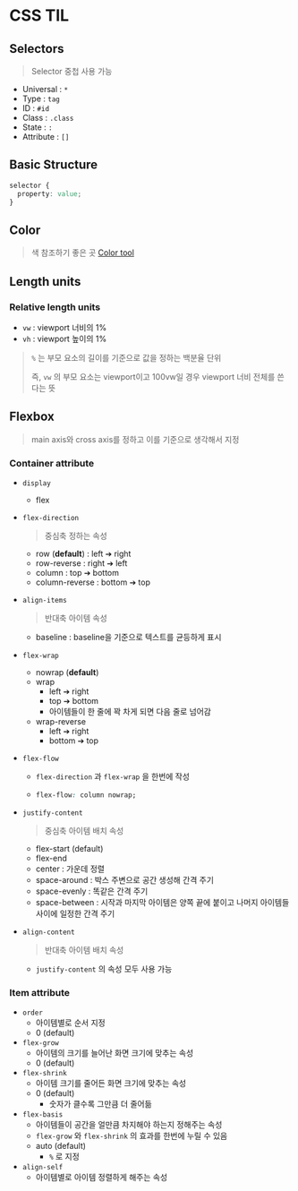 # CSS TIL

## Selectors

> Selector 중첩 사용 가능

* Universal : `*`
* Type : `tag`
* ID : `#id`
* Class : `.class`
* State : `:`
* Attribute : `[]`



## Basic Structure

```css
selector {
  property: value;
}
```



## Color

> 색 참조하기 좋은 곳 [Color tool](https://material.io/resources/color/#!/?view.left=0&view.right=0)



## Length units

### Relative length units

* `vw` : viewport 너비의 1%
* `vh` : viewport 높이의 1%

> `%` 는 부모 요소의 길이를 기준으로 값을 정하는 백분율 단위
>
> 즉, `vw` 의 부모 요소는 viewport이고 100vw일 경우 viewport 너비 전체를 쓴다는 뜻



## Flexbox

> main axis와 cross axis를 정하고 이를 기준으로 생각해서 지정

### Container attribute

* `display`

  * flex

* `flex-direction`

  > 중심축 정하는 속성

  * row (**default**) : left ➔ right
  * row-reverse : right ➔ left
  * column : top ➔ bottom
  * column-reverse : bottom ➔ top

* `align-items`

  > 반대축 아이템 속성

  * baseline : baseline을 기준으로 텍스트를 균등하게 표시

* `flex-wrap`

  * nowrap (**default**)
  * wrap
    * left ➔ right
    * top ➔ bottom
    * 아이템들이 한 줄에 꽉 차게 되면 다음 줄로 넘어감
  * wrap-reverse
    * left ➔ right
    * bottom ➔ top

* `flex-flow`

  * `flex-direction` 과 `flex-wrap` 을 한번에 작성

  * ```css
    flex-flow: column nowrap;
    ```

* `justify-content`

  > 중심축 아이템 배치 속성

  * flex-start (default)
  * flex-end
  * center : 가운데 정렬
  * space-around : 박스 주변으로 공간 생성해 간격 주기
  * space-evenly : 똑같은 간격 주기
  * space-between : 시작과 마지막 아이템은 양쪽 끝에 붙이고 나머지 아이템들 사이에 일정한 간격 주기

* `align-content`

  > 반대축 아이템 배치 속성

  * `justify-content` 의 속성 모두 사용 가능

### Item attribute

* `order`
  * 아이템별로 순서 지정
  * 0 (default)
* `flex-grow`
  * 아이템의 크기를 늘어난 화면 크기에 맞추는 속성
  * 0 (default)
* `flex-shrink`
  * 아이템 크기를 줄어든 화면 크기에 맞추는 속성
  * 0 (default)
    * 숫자가 클수록 그만큼 더 줄어듦
* `flex-basis`
  * 아이템들이 공간을 얼만큼 차지해야 하는지 정해주는 속성
  * `flex-grow` 와 `flex-shrink` 의 효과를 한번에 누릴 수 있음
  * auto (default)
    * `%` 로 지정
* `align-self`
  * 아이템별로 아이템 정렬하게 해주는 속성